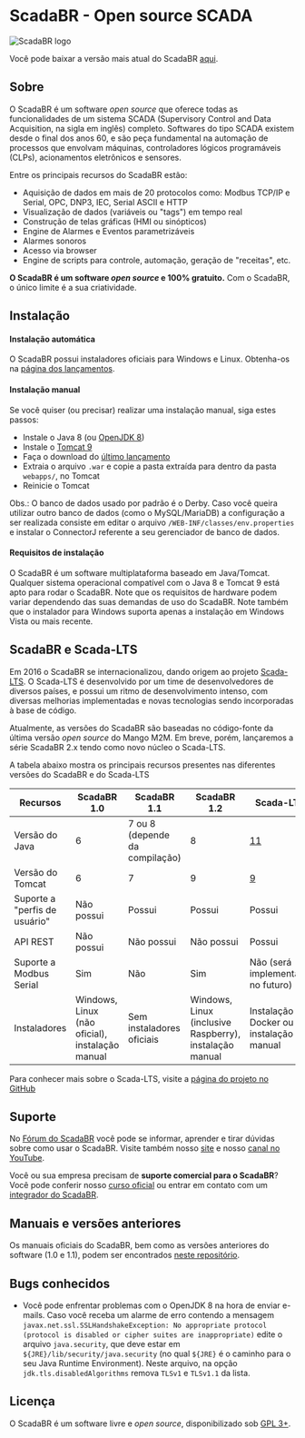 # ScadaBR - Open source SCADA
![ScadaBR logo](https://user-images.githubusercontent.com/82009729/128575518-fcef7deb-9be0-4ef9-8946-5c189a6ac411.png)

Você pode baixar a versão mais atual do ScadaBR [aqui](https://github.com/ScadaBR/ScadaBR/releases/latest).

## Sobre
O ScadaBR é um software _open source_ que oferece todas as funcionalidades de um sistema SCADA (Supervisory Control and Data Acquisition, na sigla em inglês) completo. Softwares do tipo SCADA  existem desde o final dos anos 60, e são peça fundamental na automação de processos que envolvam máquinas, controladores lógicos programáveis (CLPs), acionamentos eletrônicos e sensores.

Entre os principais recursos do ScadaBR estão:
- Aquisição de dados em mais de 20 protocolos como: Modbus TCP/IP e Serial, OPC, DNP3, IEC, Serial ASCII e HTTP
- Visualização de dados (variáveis ou "tags") em tempo real
- Construção de telas gráficas (HMI ou sinópticos)
- Engine de Alarmes e Eventos parametrizáveis
- Alarmes sonoros
- Acesso via browser
- Engine de scripts para controle, automação, geração de "receitas", etc.

**O ScadaBR é um software _open source_ e 100% gratuito.** Com o ScadaBR, o único limite é a sua criatividade.

## Instalação
#### Instalação automática
O ScadaBR possui instaladores oficiais para Windows e Linux. Obtenha-os na [página dos lançamentos](https://github.com/ScadaBR/ScadaBR/releases/latest/).

#### Instalação manual
Se você quiser (ou precisar) realizar uma instalação manual, siga estes passos:
- Instale o Java 8 (ou [OpenJDK 8](https://adoptopenjdk.net/releases.html?variant=openjdk8&jvmVariant=hotspot))
- Instale o [Tomcat 9](https://tomcat.apache.org/download-90.cgi)
- Faça o download do [último lançamento](https://github.com/ScadaBR/ScadaBR/releases/latest/)
- Extraia o arquivo `.war` e copie a pasta extraída para dentro da pasta `webapps/`, no Tomcat
- Reinicie o Tomcat

Obs.: O banco de dados usado por padrão é o Derby. Caso você queira utilizar outro banco de dados (como o MySQL/MariaDB) a configuração a ser realizada consiste em editar o arquivo `/WEB-INF/classes/env.properties` e instalar o ConnectorJ referente a seu gerenciador de banco de dados.

#### Requisitos de instalação
O ScadaBR é um software multiplataforma baseado em Java/Tomcat. Qualquer sistema operacional compatível com o Java 8 e Tomcat 9 está apto para rodar o ScadaBR. Note que os requisitos de hardware podem variar dependendo das suas demandas de uso do ScadaBR. Note também que o instalador para Windows suporta apenas a instalação em Windows Vista ou mais recente.

## ScadaBR e Scada-LTS

Em 2016 o ScadaBR se internacionalizou, dando origem ao projeto [Scada-LTS](https://github.com/SCADA-LTS/Scada-LTS). O Scada-LTS é desenvolvido por um time de desenvolvedores de diversos países, e possui um ritmo de desenvolvimento intenso, com diversas melhorias implementadas e novas tecnologias sendo incorporadas à base de código.

Atualmente, as versões do ScadaBR são baseadas no código-fonte da última versão _open source_ do Mango M2M. Em breve, porém, lançaremos a série ScadaBR 2.x tendo como novo núcleo o Scada-LTS.

A tabela abaixo mostra os principais recursos presentes nas diferentes versões do ScadaBR e do Scada-LTS

Recursos   | ScadaBR 1.0 | ScadaBR 1.1 | ScadaBR 1.2 | Scada-LTS
---------- | ----------- | ----------- | ---------- | ---------
Versão do Java | 6 | 7 ou 8 (depende da compilação) | 8 | [11](https://github.com/SCADA-LTS/Scada-LTS/wiki/Scada-LTS-Linux-installation-tutorial)
Versão do Tomcat | 6 | 7 | 9 | [9](https://github.com/SCADA-LTS/Scada-LTS/wiki/Scada-LTS-Linux-installation-tutorial)
Suporte a "perfis de usuário" | Não possui | Possui | Possui | Possui
API REST | Não possui | Não possui | Não possui | Possui
Suporte a Modbus Serial | Sim | Não | Sim | Não (será implementado no futuro)
Instaladores | Windows, Linux (não oficial), instalação manual | Sem instaladores oficiais | Windows, Linux (inclusive Raspberry), instalação manual | Instalação via Docker ou instalação manual

Para conhecer mais sobre o Scada-LTS, visite a [página do projeto no GitHub](https://github.com/SCADA-LTS/Scada-LTS/)

## Suporte
No [Fórum do ScadaBR](forum.scadabr.com.br) você pode se informar, aprender e tirar dúvidas sobre como usar o ScadaBR. Visite também nosso [site](http://www.scadabr.com.br/) e nosso [canal no YouTube](https://www.youtube.com/channel/UC42J9rtRGzqwmj5s3BJZG6Q).

Você ou sua empresa precisam de **suporte comercial para o ScadaBR**? Você pode conferir nosso [curso oficial](http://www.scadabr.com.br/curso-scadabr/) ou entrar em contato com um [integrador do ScadaBR](http://forum.scadabr.com.br/c/integradores).

## Manuais e versões anteriores
Os manuais oficiais do ScadaBR, bem como as versões anteriores do software (1.0 e 1.1), podem ser encontrados [neste repositório](https://github.com/ScadaBR/ScadaBR_Archive).

## Bugs conhecidos
- Você pode enfrentar problemas com o OpenJDK 8 na hora de enviar e-mails. Caso você receba um alarme de erro contendo a mensagem `javax.net.ssl.SSLHandshakeException: No appropriate protocol (protocol is disabled or cipher suites are inappropriate)` edite o arquivo `java.security`, que deve estar em `${JRE}/lib/security/java.security` (no qual `${JRE}` é o caminho para o seu Java Runtime Environment). Neste arquivo, na opção `jdk.tls.disabledAlgorithms` remova `TLSv1` e `TLSv1.1` da lista.

## Licença
O ScadaBR é um software livre e _open source_, disponibilizado sob [GPL 3+](https://www.gnu.org/licenses/gpl-3.0.en.html).
